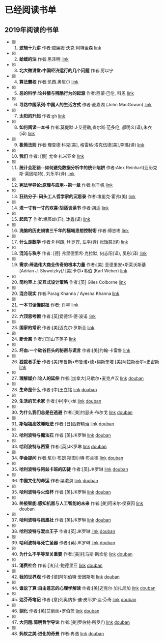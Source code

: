 # 已经阅读书单

## 2019年阅读的书单
- [x] 1. **逻辑十九讲**  作者:威廉姆·沃克·阿特金森 [link](./book/2019/逻辑十九讲.md)
- [x] 2. **蛤蟆的油**  作者:黑泽明 [link](./book/2019/蛤蟆的油.md)
- [x] 3. **北大微讲堂:中国经济运行的几个问题**  作者:厉以宁
- [x] 4. **算法霸权**  作者:凯西.奥尼尔 [link](./book/2019/算法霸权.md)
- [x] 5. **恶的科学:论共情与残酷行为的起源**  作者:西蒙·巴伦, 科恩 [link](./book/2019/恶的科学_论共情与残酷行为的起源.md)
- [x] 6. **寻路中国系列:中国人的生活方式**  作者:麦嘉湖 (John MacGowan) [link](./book/2019/寻路中国难过系列_中国人的生活方式.md)
- [x] 7. **太阳的升起** 作者:gh [link](./book/2019/红色经典歌曲钢琴曲集-太阳的升起.md)
- [x] 8. **如何阅读一本书** 作者:莫提默·J·艾德勒,查尔斯·范多伦, 郝明义(译),朱衣(译)   [link](./book/2019/如何阅读一本书.md)
- [x] 9. **极简法则** 作者:理查德·科克[美], 格雷格·洛克伍德[美],李璐(译)   [link](./book/2019/极简法则.md)
- [x] 10. **我们** 作者: [俄] 尤金·扎米亚金   [link](./book/2019/我们.md)
- [x] 11. **统计会犯错--如何避免数据分析中的统计陷阱** 作者:Alex Reinhart(亚历克斯·莱因哈特), 刘乐平(译)   [link](./book/2019/统计会犯错-如何避免数据分析中的统计陷阱.md)
- [x] 12. **宪法学导论:原理与应用--第一章** 作者:张千帆   [link](./book/2019/宪法学导论原理与应用-第一章.md)
- [x] 13. **狂热分子: 码头工人哲学家的沉思录** 作者:埃里克·霍弗(美)   [link](./book/2019/狂热分子-码头工人哲学家的沉思录.md)
- [x] 14. **进一寸有一寸的欢喜:胡适谈读书** 作者:胡适   [link](./book/2019/进一寸有一寸的欢喜-胡适谈读书.md)
- [x] 15. **起风了** 作者:堀辰雄(日), 沐鑫(译)   [link](./book/2019/起风了.md)
- [x] 16. **洗脑的历史禍害三千年的極端思想控制術** 作者:傅志彬   [link](./book/2019/洗脑的历史禍害三千年的極端思想控制術.md)
- [x] 17. **什么是数学**  作者:R·柯朗,  H·罗宾, 左平(译) 张饴慈(译)   [link](./book/2019/什么是数学.md)
- [x] 18. **混沌与秩序**  作者:  [德] 弗里德里希·克拉默, 何志阳(译), 吴彤(译)  [link](./book/2019/混沌与秩序.md)
- [x] 19. **需求:缔造伟大商业传奇的根本力量**  作者:[美] 亚德里安•斯莱沃斯基(Adrian J. Slywotzky)/ [美]卡尔•韦伯 (Karl Weber)  [link](./book/2019/需求_缔造伟大商业传奇的根本力量.md)
- [x] 20. **简约至上:交互式设计策略**  作者:[英] Giles Colborne     [link](./book/2019/简约至上_交互式设计策略.md)
- [x] 20. **混合现实** 作者:Parag Khanna / Ayesha Khanna  [link](./book/2019/混合现实.md)
- [x] 21. **一本书读懂财报** 作者: 肖星 [link](./book/2019/一本书读懂财报.md)
- [x] 22. **六顶思考帽** 作者:[英]爱德华·德·波诺 [link](./book/2019/六顶思考帽.md)
- [x] 23. **国家的常识** 作者:[美]迈克尔·罗斯金 [link](./book/2019/国家的常识.md)
- [x] 24. **断舍离** 作者:[日]山下英子 [link](./book/2019/断舍离.md)
- [x] 25. **坏血:一个硅谷巨头的秘密与谎言** 作者:[美]约翰·卡雷鲁 [link](./book/2019/坏血_一个硅谷巨头的秘密与谎言.md)
- [x] 26. **独裁者手册** 作者:[美]布鲁斯•布鲁诺•德•梅斯奎塔 [美]阿拉斯泰尔•史密斯  [link](./book/2019/独裁者手册.md)
- [x] 27. **理解媒介:论人的延伸** 作者:[加拿大]马歇尔•麦克卢汉  [link](./book/2019/理解媒介-论人的延伸.md) [douban](https://book.douban.com/subject/11595177/)
- [x] 28. **生命是什么** 作者:[中]王立铭  [link](./book/2019/生命是什么.md) [douban](https://book.douban.com/subject/30263244/)
- [x] 29. **生活的艺术家** 作者:[中]李小龙  [link](./book/2019/生活的艺术家.md) [douban](https://book.douban.com/subject/21355964/)
- [x] 30. **为什么我们总是在逃避** 作者:[美]约瑟夫·布尔戈  [link](./book/2019/为什么我们总是在逃避.md) [douban](https://book.douban.com/subject/30476828/)
- [x] 31. **斯坦福高效睡眠法** 作者:[日]西野精治  [link](./book/2019/斯坦福高效睡眠法.md) [douban](https://book.douban.com/subject/30351542/)
- [x] 32. **哈利波特与魔法石** 作者:[英]JK罗琳  [link](./book/2019/哈利波特与魔法石.md) [douban](https://book.douban.com/subject/1041007/)
- [x] 33. **哈利波特与密室** 作者:[英]JK罗琳  [link](./book/2019/哈利波特与密室.md) [douban](https://book.douban.com/subject/1039487/)
- [x] 34. **学会提问** 作者:尼尔·布朗 斯图尔特·布兰德  [link](./book/2019/学会提问.md) [douban](https://book.douban.com/subject/20428922/)
- [x] 35. **哈利波特与阿兹卡班的囚徒** 作者:[英]JK罗琳  [link](./book/2019/哈利波特与阿兹卡班的囚徒.md) [douban](https://book.douban.com/subject/1071241/)
- [x] 36. **中国文化的命运** 作者:梁漱溟  [link](./book/2019/中国文化的命运.md) [douban](https://book.douban.com/subject/5350197/)
- [x] 35. **哈利波特与火焰杯** 作者:[英]JK罗琳  [link](./book/2019/哈利波特与火焰杯.md) [douban](https://book.douban.com/subject/1009257/)
- [x] 36. **终极智能:感知机器与人工智能的未来** 作者:[美]阿米尔·侯赛因  [link](./book/2019/终极智能-感知机器与人工智能的未来.md) [douban](https://book.douban.com/subject/30266499/)
- [x] 37. **哈利波特与凤凰社** 作者:[英]JK罗琳  [link](./book/2019/哈利波特与凤凰社.md) [douban](https://book.douban.com/subject/1214898/)
- [x] 38. **哈利波特与混血王子** 作者:[英]JK罗琳  [link](./book/2019/哈利波特与混血王子.md) [douban](https://book.douban.com/subject/1432596/)
- [x] 39. **哈利波特与死亡圣器** 作者:[英]JK罗琳  [link](./book/2019/哈利波特与死亡圣器.md) [douban](https://book.douban.com/subject/2295163/)
- [x] 40. **为什么不平等至关重要** 作者:[美]托马斯·斯坎伦  [link](./book/2019/为什么不平等至关重要.md) [douban](https://book.douban.com/subject/33408162/)
- [x] 41. **消费社会** 作者:[法]让·鲍德里亚  [link](./book/2019/消费社会.md) [douban](https://book.douban.com/subject/25900948/)
- [x] 42. **我的世界观** 作者:[德]阿尔伯特·爱因斯坦  [link](./book/2019/我的世界观.md) [douban](https://book.douban.com/subject/30320887/)
- [x] 44. **谁说了算:自由意志的心理学解读** 作者:[美]迈克尔·加扎尼加  [link](./book/2019/谁说了算-自由意志的心理学解读.md) [douban](https://book.douban.com/subject/24859467/)
- [x] 45. **达芬奇笔记** 作者:[意]列奥纳多·迪·皮耶罗·达·芬奇  [link](./book/2019/达芬奇笔记.md) [douban](https://book.douban.com/subject/30201299/)
- [x] 46. **驯化** 作者:[英]艾丽丝•罗伯茨 [link](./book/2019/驯化.md) [douban](https://book.douban.com/subject/30447356/)
- [x] 47. **大问题:简明哲学导论** 作者:[美]罗伯特·所罗门 [link](./book/2019/大问题-简明哲学导论.md) [douban](https://book.douban.com/subject/25961458/)
- [x] 48. **蚂蚁之美:进化的奇景** 作者:冉浩 [link](./book/2019/蚂蚁之美-进化的奇景.md) [douban](https://book.douban.com/subject/25877184/)

